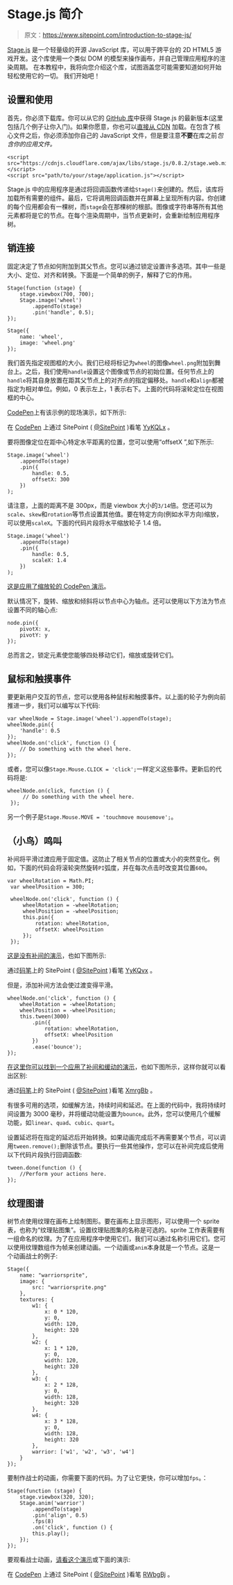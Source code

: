 # Stage.js 简介

> 原文：<https://www.sitepoint.com/introduction-to-stage-js/>

[Stage.js](http://piqnt.com/stage.js/) 是一个轻量级的开源 JavaScript 库，可以用于跨平台的 2D HTML5 游戏开发。这个库使用一个类似 DOM 的模型来操作画布，并自己管理应用程序的渲染周期。
在本教程中，我将向您介绍这个库，试图涵盖您可能需要知道如何开始轻松使用它的一切。
我们开始吧！

## 设置和使用

首先，你必须下载库。你可以从它的 [GitHub 库](https://github.com/piqnt/stage.js)中获得 Stage.js 的最新版本(这里包括几个例子让你入门)。如果你愿意，你也可以[直接从 CDN](https://cdnjs.com/libraries/stage.js) 加载。在包含了核心文件之后，你必须添加你自己的 JavaScript 文件，但是要注意**不要**在库之前*包含你的应用文件。*

```
<script src="https://cdnjs.cloudflare.com/ajax/libs/stage.js/0.8.2/stage.web.min.js"></script>
<script src="path/to/your/stage/application.js"></script>
```

Stage.js 中的应用程序是通过将回调函数传递给`Stage()`来创建的。然后，该库将加载所有需要的组件。最后，它将调用回调函数并在屏幕上呈现所有内容。你创建的每个应用都会有一棵树，而`stage`会在那棵树的根部。图像或字符串等所有其他元素都将是它的节点。在每个渲染周期中，当节点更新时，会重新绘制应用程序树。

## 销连接

固定决定了节点如何附加到其父节点。您可以通过锁定设置许多选项。其中一些是大小、定位、对齐和转换。下面是一个简单的例子，解释了它的作用。

```
Stage(function (stage) {
    stage.viewbox(700, 700);
    Stage.image('wheel')
        .appendTo(stage)
        .pin('handle', 0.5);
});

Stage({
    name: 'wheel',
    image: 'wheel.png'
});
```

我们首先指定视图框的大小。我们已经将标记为`wheel`的图像`wheel.png`附加到舞台上。之后，我们使用`handle`设置这个图像或节点的初始位置。任何节点上的`handle`将其自身放置在距其父节点上的对齐点的指定偏移处。`handle`和`align`都被指定为相对单位。例如，0 表示左上，1 表示右下。上面的代码将滚轮定位在视图框的中心。

[CodePen](http://codepen.io/SitePoint/pen/YyKQLx)上有该示例的现场演示，如下所示:

在 [CodePen](http://codepen.io) 上通过 SitePoint ( [@SitePoint](http://codepen.io/SitePoint) )看笔 [YyKQLx](http://codepen.io/SitePoint/pen/YyKQLx/) 。

要将图像定位在距中心特定水平距离的位置，您可以使用“offsetX ”,如下所示:

```
Stage.image('wheel')
    .appendTo(stage)
    .pin({
        handle: 0.5,
        offsetX: 300
    })
);
```

请注意，上面的距离不是 300px，而是 viewbox 大小的`3/14`倍。您还可以为`scale`、`skew`和`rotation`等节点设置其他值。要在特定方向(例如水平方向)缩放，可以使用`scaleX`。下面的代码片段将水平缩放轮子 1.4 倍。

```
Stage.image('wheel')
    .appendTo(stage)
    .pin({
        handle: 0.5,
        scaleX: 1.4
    })
);
```

[这是应用了缩放轮的 CodePen 演示](http://codepen.io/SitePoint/pen/ZbzyRz)。

默认情况下，旋转、缩放和倾斜将以节点中心为轴点。还可以使用以下方法为节点设置不同的轴心点:

```
node.pin({
    pivotX: x,
    pivotY: y
});
```

总而言之，锁定元素使您能够四处移动它们，缩放或旋转它们。

## 鼠标和触摸事件

要更新用户交互的节点，您可以使用各种鼠标和触摸事件。以上面的轮子为例向前推进一步，我们可以编写以下代码:

```
var wheelNode = Stage.image('wheel').appendTo(stage);
wheelNode.pin({
    'handle': 0.5
});
wheelNode.on('click', function () {
    // Do something with the wheel here. 
});
```

或者，您可以像`Stage.Mouse.CLICK = 'click';`一样定义这些事件。更新后的代码将是:

```
wheelNode.on(click, function () {
     // Do something with the wheel here. 
 });
```

另一个例子是`Stage.Mouse.MOVE = 'touchmove mousemove';`。

## （小鸟）鸣叫

补间将平滑过渡应用于固定值。这防止了相关节点的位置或大小的突然变化。例如，下面的代码会将滚轮突然旋转`PI`弧度，并在每次点击时改变其位置`600`。

```
var wheelRotation = Math.PI;
 var wheelPosition = 300;

 wheelNode.on('click', function () {
     wheelRotation = -wheelRotation;
     wheelPosition = -wheelPosition;
     this.pin({
         rotation: wheelRotation,
         offsetX: wheelPosition
     });
 });
```

[这是没有补间的演示](http://codepen.io/SitePoint/pen/YyKQvx)，也如下图所示:

通过[码笔](http://codepen.io)上的 SitePoint ( [@SitePoint](http://codepen.io/SitePoint) )看笔 [YyKQvx](http://codepen.io/SitePoint/pen/YyKQvx/) 。

但是，添加补间方法会使过渡变得平滑。

```
wheelNode.on('click', function () {
    wheelRotation = -wheelRotation;
    wheelPosition = -wheelPosition;
    this.tween(3000)
        .pin({
            rotation: wheelRotation,
            offsetX: wheelPosition
        })
        .ease('bounce');
});
```

[在这里你可以找到一个应用了补间和缓动的演示](http://codepen.io/SitePoint/pen/XmrgBb)，也如下图所示，这样你就可以看出区别:

通过[码笔](http://codepen.io)上的 SitePoint ( [@SitePoint](http://codepen.io/SitePoint) )看笔 [XmrgBb](http://codepen.io/SitePoint/pen/XmrgBb/) 。

有很多可用的选项，如缓解方法，持续时间和延迟。在上面的代码中，我将持续时间设置为 3000 毫秒，并将缓动功能设置为`bounce`。此外，您可以使用几个缓解功能，如`linear`、`quad`、`cubic`、`quart`。

设置延迟将在指定的延迟后开始转换。如果动画完成后不再需要某个节点，可以调用`tween.remove();`删除该节点。要执行一些其他操作，您可以在补间完成后使用以下代码片段执行回调函数:

```
tween.done(function () {
    //Perform your actions here.
});
```

## 纹理图谱

树节点使用纹理在画布上绘制图形。要在画布上显示图形，可以使用一个 sprite 表，也称为“纹理贴图集”。设置纹理贴图集的名称是可选的。sprite 工作表需要有一组命名的纹理。为了在应用程序中使用它们，我们可以通过名称引用它们。您可以使用纹理数组作为帧来创建动画。一个动画或`anim`本身就是一个节点。这是一个动画战士的例子:

```
Stage({
    name: "warriorsprite",
    image: {
        src: "warriorsprite.png"
    },
    textures: {
        w1: {
            x: 0 * 120,
            y: 0,
            width: 120,
            height: 320
        },
        w2: {
            x: 1 * 120,
            y: 0,
            width: 120,
            height: 320
        },
        w3: {
            x: 2 * 128,
            y: 0,
            width: 128,
            height: 320
        },
        w4: {
            x: 3 * 128,
            y: 0,
            width: 128,
            height: 320
        },
        warrior: ['w1', 'w2', 'w3', 'w4']
    }
});
```

要制作战士的动画，你需要下面的代码。为了让它更快，你可以增加`fps`。：

```
Stage(function (stage) {
    stage.viewbox(320, 320);
    Stage.anim('warrior')
        .appendTo(stage)
        .pin('align', 0.5)
        .fps(8)
        .on('click', function () {
        this.play();
    });
});
```

要观看战士动画，[请看这个演示](http://codepen.io/SitePoint/pen/RWbgBj)或下面的演示:

在 [CodePen](http://codepen.io) 上通过 SitePoint ( [@SitePoint](http://codepen.io/SitePoint) )看笔 [RWbgBj](http://codepen.io/SitePoint/pen/RWbgBj/) 。